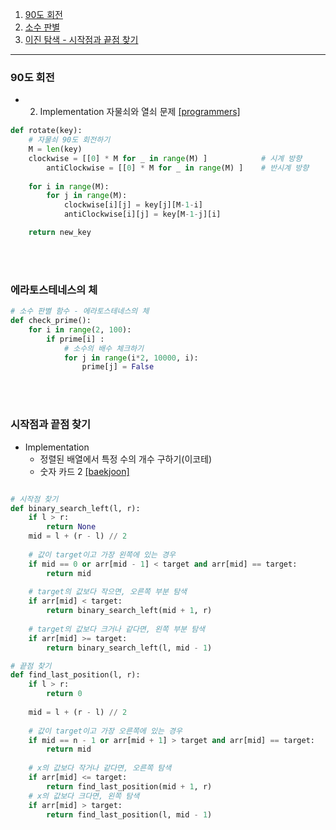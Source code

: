 1. [90도 회전](#90도-회전)
1. [소수 판별](#에라토스테네스의-체)
1. [이진 탐색 - 시작점과 끝점 찾기](#시작점과-끝점-찾기)
---



### 90도 회전

- 2. Implementation 자물쇠와 열쇠 문제 [[programmers]](https://school.programmers.co.kr/learn/courses/30/lessons/60059)

     

```python
def rotate(key):
    # 자물쇠 90도 회전하기
    M = len(key)
    clockwise = [[0] * M for _ in range(M) ]			# 시계 방향
		antiClockwise = [[0] * M for _ in range(M) ]	# 반시계 방향	
    
    for i in range(M):
        for j in range(M):
            clockwise[i][j] = key[j][M-1-i]		
            antiClockwise[i][j] = key[M-1-j][i]		

    return new_key
```

<br><br>

### 에라토스테네스의 체

```python
# 소수 판별 함수 - 에라토스테네스의 체
def check_prime():
    for i in range(2, 100):
        if prime[i] :
            # 소수의 배수 체크하기
            for j in range(i*2, 10000, i):
                prime[j] = False
```

<br><br>

### 시작점과 끝점 찾기

- Implementation
	- 정렬된 배열에서 특정 수의 개수 구하기(이코테)
	- 숫자 카드 2 [[baekjoon]](https://www.acmicpc.net/problem/10816)
```python

# 시작점 찾기
def binary_search_left(l, r):
    if l > r:
        return None
    mid = l + (r - l) // 2
    
    # 값이 target이고 가장 왼쪽에 있는 경우
    if mid == 0 or arr[mid - 1] < target and arr[mid] == target:
        return mid
	
    # target의 값보다 작으면, 오른쪽 부분 탐색
    if arr[mid] < target:
        return binary_search_left(mid + 1, r)
	
    # target의 값보다 크거나 같다면, 왼쪽 부분 탐색
    if arr[mid] >= target:
        return binary_search_left(l, mid - 1)
```
```python
# 끝점 찾기
def find_last_position(l, r):
    if l > r:
        return 0
        
    mid = l + (r - l) // 2
    
    # 값이 target이고 가장 오른쪽에 있는 경우
    if mid == n - 1 or arr[mid + 1] > target and arr[mid] == target:
        return mid
    
    # x의 값보다 작거나 같다면, 오른쪽 탐색
    if arr[mid] <= target:
        return find_last_position(mid + 1, r)
    # x의 값보다 크다면, 왼쪽 탐색
    if arr[mid] > target:
        return find_last_position(l, mid - 1)
```
